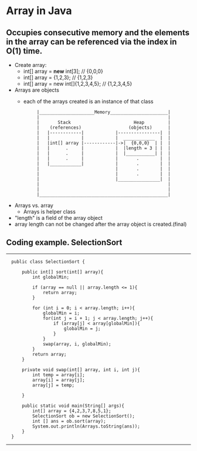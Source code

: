 # Array in Java
## Occupies consecutive memory and the elements in the array can be referenced via the index in O(1) time.
- Create array:
   - int[] array = <b>new</b> int[3]; // {0,0,0}
   - int[] array = {1,2,3};  // {1,2,3}
   - int[] array = new int[]{1,2,3,4,5};  // {1,2,3,4,5} 
- Arrays are objects
  - each of the arrays created is an instance of that class
             
             |_____________________Memory______________________| 
             |                                                 |   
             |       Stack                        Heap         |
             |    (references)                  (objects)      |
             |   |------------|            |----------------|  |
             |   |            |            |  ____________  |  |
             |   |int[] array |------------|->|  {0,0,0}  | |  |
             |   |      .     |            |  |length = 3 | |  |
             |   |      .     |            |  |___________| |  |
             |   |      .     |            |       .        |  |
             |   |____________|            |       .        |  |
             |                             |       .        |  |
             |                             |       .        |  |
             |                             |________________|  |
             |                                                 |
             |                                                 |
             |_________________________________________________| 
 
 - Arrays vs. array
   - Arrays is helper class
 - "length" is a field of the array object
 - array length can not be changed after the array object is created.(final)
 
 
 ## Coding example. SelectionSort

______________________________________________________________________________________
      public class SelectionSort {

          public int[] sort(int[] array){
              int globalMin;
              
              if (array == null || array.length <= 1){
                  return array;
              }

              for (int i = 0; i < array.length; i++){
                  globalMin = i;
                  for(int j = i + 1; j < array.length; j++){
                      if (array[j] < array[globalMin]){
                          globalMin = j;
                      }
                  }
                  swap(array, i, globalMin);
              }
              return array;
          }

          private void swap(int[] array, int i, int j){
              int temp = array[i];
              array[i] = array[j];
              array[j] = temp;

          }

          public static void main(String[] args){
              int[] array = {4,2,3,7,8,5,1};
              SelectionSort ob = new SelectionSort();
              int [] ans = ob.sort(array);
              System.out.println(Arrays.toString(ans));
          }
      }
____________________________________________________________________________________
